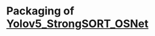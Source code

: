 # Packaging of [Yolov5_StrongSORT_OSNet](https://github.com/mikel-brostrom/Yolov5_StrongSORT_OSNet)

